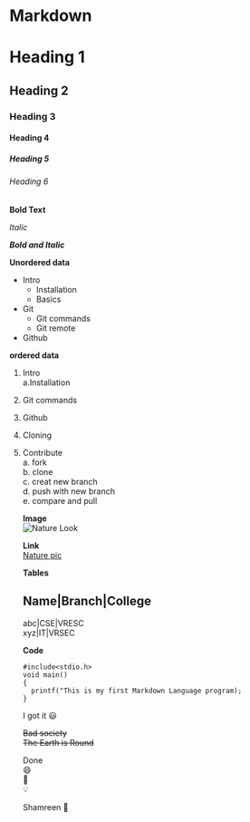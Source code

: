# Markdown
# Heading 1
## Heading 2
### Heading 3
#### Heading 4
##### Heading 5
###### Heading 6

**Bold Text**

*Italic*

***Bold and Italic***

**Unordered data**
- Intro
  * Installation
  * Basics
- Git
  * Git commands
  * Git remote
- Github

**ordered data**
1. Intro           
  a.Installation    
2. Git commands
3. Github
4. Cloning
5. Contribute     
   a. fork      
   b. clone       
   c. creat new branch    
   d. push with new branch                 
   e. compare and pull            
   
   **Image**      
   ![Nature Look](https://images.pexels.com/photos/257360/pexels-photo-257360.jpeg?auto=compress&cs=tinysrgb&dpr=1&w=500)
   
   **Link**    
   [Nature pic](https://www.google.com/url?sa=i&url=https%3A%2F%2Fwww.pexels.com%2Fsearch%2Fnature%2520background%2F&psig=AOvVaw09LqTsop9lFQ_0LI9o4DMc&ust=1613725395528000&source=images&cd=vfe&ved=0CAsQjhxqFwoTCNDMweGJ8-4CFQAAAAAdAAAAABAJ)
   
   **Tables**              
   
    Name|Branch|College
    -----------------
   abc|CSE|VRESC                   
   xyz|IT|VRSEC
   
   
   **Code**
   ```
   #include<stdio.h>
   void main()
   {
     printf("This is my first Markdown Language program);
   }
   ```
   
   I got it           :smiley:
   
   ~~Bad society~~                   
   ~~The Earth is Round~~
   
   Done       
   :smile:     
   :baby:     
   :bulb:
   
   Shamreen :girl:
